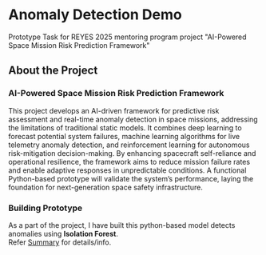 # Anomaly Detection Demo
Prototype Task for REYES 2025 mentoring program project "AI-Powered Space Mission Risk Prediction Framework"

## About the Project
### AI-Powered Space Mission Risk Prediction Framework
This project develops an AI-driven framework for predictive risk assessment and real-time anomaly detection in space missions, addressing the limitations of traditional static models. It combines deep learning to forecast potential system failures, machine learning algorithms for live telemetry anomaly detection, and reinforcement learning for autonomous risk-mitigation decision-making. By enhancing spacecraft self-reliance and operational resilience, the framework aims to reduce mission failure rates and enable adaptive responses in unpredictable conditions. A functional Python-based prototype will validate the system’s performance, laying the foundation for next-generation space safety infrastructure.

### Building Prototype 
As a part of the project, I have built this python-based model detects anomalies using **Isolation Forest**. <br/>
Refer [Summary](https://github.com/sanj64/AnomalyDetectionTest/blob/main/Summary.md) for details/info.
